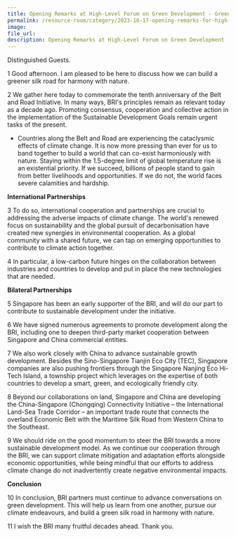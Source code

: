```yaml
---
title: Opening Remarks at High-Level Forum on Green Development - Green Silk Road for Harmony with Nature - Dr Amy Khor
permalink: /resource-room/category/2023-10-17-opening-remarks-for-high-level-forum-on-green-development/
image:
file_url:
description: Opening Remarks at High-Level Forum on Green Development - Green Silk Road for Harmony with Nature - Dr Amy Khor
---
```


Distinguished Guests.

1 Good afternoon. I am pleased to be here to discuss how we can build a greener silk road for harmony with nature.

2 We gather here today to commemorate the tenth anniversary of the Belt and Road Initiative. In many ways, BRI's principles remain as relevant today as a decade ago. Promoting consensus, cooperation and collective action in the implementation of the Sustainable Development Goals remain urgent tasks of the present.

- Countries along the Belt and Road are experiencing the cataclysmic effects of climate change. It is now more pressing than ever for us to band together to build a world that can co-exist harmoniously with nature. Staying within the 1.5-degree limit of global temperature rise is an existential priority. If we succeed, billions of people stand to gain from better livelihoods and opportunities. If we do not, the world faces severe calamities and hardship.

**International Partnerships**

3 To do so, international cooperation and partnerships are crucial to addressing the adverse impacts of climate change. The world's renewed focus on sustainability and the global pursuit of decarbonisation have created new synergies in environmental cooperation. As a global community with a shared future, we can tap on emerging opportunities to contribute to climate action together.

4 In particular, a low-carbon future hinges on the collaboration between industries and countries to develop and put in place the new technologies that are needed.

**Bilateral Partnerships**

5 Singapore has been an early supporter of the BRI, and will do our part to contribute to sustainable development under the initiative.

6 We have signed numerous agreements to promote development along the BRI, including one to deepen third-party market cooperation between Singapore and China commercial entities.

7 We also work closely with China to advance sustainable growth development. Besides the Sino-Singapore Tianjin Eco City (TEC), Singapore companies are also pushing frontiers through the Singapore Nanjing Eco Hi-Tech Island, a township project which leverages on the expertise of both countries to develop a smart, green, and ecologically friendly city.

8 Beyond our collaborations on land, Singapore and China are developing the China-Singapore (Chongqing) Connectivity Initiative – the International Land-Sea Trade Corridor – an important trade route that connects the overland Economic Belt with the Maritime Silk Road from Western China to the Southeast.

9 We should ride on the good momentum to steer the BRI towards a more sustainable development model. As we continue our cooperation through the BRI, we can support climate mitigation and adaptation efforts alongside economic opportunities, while being mindful that our efforts to address climate change do not inadvertently create negative environmental impacts.

**Conclusion**

10 In conclusion, BRI partners must continue to advance conversations on green development. This will help us learn from one another, pursue our climate endeavours, and build a green silk road in harmony with nature.

11 I wish the BRI many fruitful decades ahead. Thank you.
